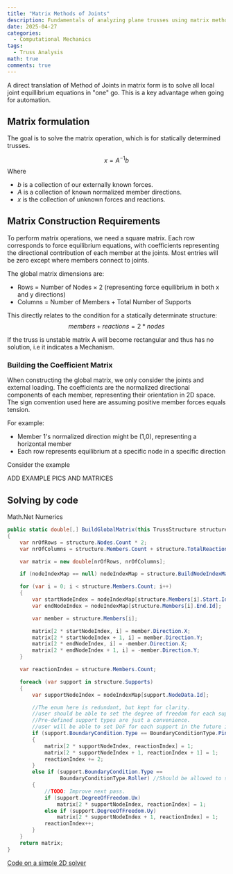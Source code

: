 ```yaml
---
title: "Matrix Methods of Joints"
description: Fundamentals of analyzing plane trusses using matrix methods
date: 2025-04-27
categories:
  - Computational Mechanics
tags:
  - Truss Analysis
math: true
comments: true
---
```


A direct translation of Method of Joints in matrix form is to solve all local joint equillibrium equations in "one" go. This is a key advantage when 
going for automation.

## Matrix formulation
The goal is to solve the matrix operation, which is for statically determined trusses.

$$
    x = A^{-1}b
$$
Where 
- *b* is a collection of our externally known forces.
- *A* is a collection of known normalized member directions.
- *x*  is the collection of unknown forces and reactions.

## Matrix Construction Requirements
To perform matrix operations, we need a square matrix. Each row corresponds to force equilibrium equations, with coefficients representing the directional contribution of each member at the joints. Most entries will be zero except where members connect to joints.

The global matrix dimensions are:

- Rows = Number of Nodes × 2 (representing force equilibrium in both x and y directions)
- Columns = Number of Members + Total Number of Supports

This directly relates to the condition for a statically determinate structure:
$$
    members+reactions=2*nodes
$$

If the truss is unstable matrix A will become rectangular and thus has no solution, i.e it indicates a Mechanism.
### Building the Coefficient Matrix
When constructing the global matrix, we only consider the joints and external loading. The coefficients are the normalized directional components of each member, representing their orientation in 2D space.
The sign convention used here are assuming positive member forces equals tension. 

For example:

- Member 1's normalized direction might be (1,0), representing a horizontal member
- Each row represents equilibrium at a specific node in a specific direction

Consider the example

ADD EXAMPLE PICS AND MATRICES

## Solving by code
Math.Net Numerics
```csharp
public static double[,] BuildGlobalMatrix(this TrussStructure structure, Dictionary<int, int> nodeIndexMap)
{
    var nrOfRows = structure.Nodes.Count * 2;
    var nrOfColumns = structure.Members.Count + structure.TotalReactionComponents();

    var matrix = new double[nrOfRows, nrOfColumns];

    if (nodeIndexMap == null) nodeIndexMap = structure.BuildNodeIndexMap();

    for (var i = 0; i < structure.Members.Count; i++)
    {
        var startNodeIndex = nodeIndexMap[structure.Members[i].Start.Id];
        var endNodeIndex = nodeIndexMap[structure.Members[i].End.Id];

        var member = structure.Members[i];

        matrix[2 * startNodeIndex, i] = member.Direction.X;
        matrix[2 * startNodeIndex + 1, i] = member.Direction.Y;
        matrix[2 * endNodeIndex, i] = -member.Direction.X;
        matrix[2 * endNodeIndex + 1, i] = -member.Direction.Y;
    }

    var reactionIndex = structure.Members.Count;

    foreach (var support in structure.Supports)
    {
        var supportNodeIndex = nodeIndexMap[support.NodeData.Id];

        //The enum here is redundant, but kept for clarity.
        //user should be able to set the degree of freedom for each support and the global matrix should be built accordingly.
        //Pre-defined support types are just a convenience.
        //user will be able to set DoF for each support in the future in the GUI
        if (support.BoundaryCondition.Type == BoundaryConditionType.Pinned) 
        {
            matrix[2 * supportNodeIndex, reactionIndex] = 1;
            matrix[2 * supportNodeIndex + 1, reactionIndex + 1] = 1;
            reactionIndex += 2;
        }
        else if (support.BoundaryCondition.Type ==
                 BoundaryConditionType.Roller) //Should be allowed to set x or y to be free, or angled?
        {
            //TODO: Improve next pass.
            if (support.DegreeOfFreedom.Ux)
                matrix[2 * supportNodeIndex, reactionIndex] = 1;
            else if (support.DegreeOfFreedom.Uy)
                matrix[2 * supportNodeIndex + 1, reactionIndex] = 1;
            reactionIndex++;
        }
    }
    return matrix;
}
```

[Code on a simple 2D solver ](https://github.com/SamHatami/SamLabs.Structural/blob/main/SamLab.Structural/SamLab.Structural.Core/Analysis/TrussStructureSolver.cs)
